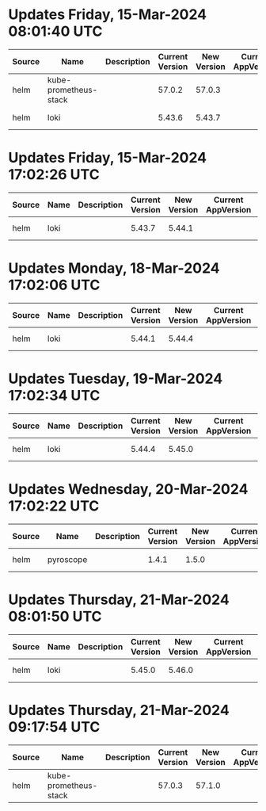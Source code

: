 # Updates Friday, 15-Mar-2024 08:01:40 UTC
| Source | Name                  | Description | Current Version | New Version | Current AppVersion | New AppVersion | Reference                                          |
| ------ | --------------------- | ----------- | --------------- | ----------- | ------------------ | -------------- | -------------------------------------------------- |
| helm   | kube-prometheus-stack |             | 57.0.2          | 57.0.3      |                    | v0.72.0        | https://prometheus-community.github.io/helm-charts |
| helm   | loki                  |             | 5.43.6          | 5.43.7      |                    | 2.9.4          | https://grafana.github.io/helm-charts              |

# Updates Friday, 15-Mar-2024 17:02:26 UTC
| Source | Name | Description | Current Version | New Version | Current AppVersion | New AppVersion | Reference                             |
| ------ | ---- | ----------- | --------------- | ----------- | ------------------ | -------------- | ------------------------------------- |
| helm   | loki |             | 5.43.7          | 5.44.1      |                    | 2.9.4          | https://grafana.github.io/helm-charts |

# Updates Monday, 18-Mar-2024 17:02:06 UTC
| Source | Name | Description | Current Version | New Version | Current AppVersion | New AppVersion | Reference                             |
| ------ | ---- | ----------- | --------------- | ----------- | ------------------ | -------------- | ------------------------------------- |
| helm   | loki |             | 5.44.1          | 5.44.4      |                    | 2.9.4          | https://grafana.github.io/helm-charts |

# Updates Tuesday, 19-Mar-2024 17:02:34 UTC
| Source | Name | Description | Current Version | New Version | Current AppVersion | New AppVersion | Reference                             |
| ------ | ---- | ----------- | --------------- | ----------- | ------------------ | -------------- | ------------------------------------- |
| helm   | loki |             | 5.44.4          | 5.45.0      |                    | 2.9.4          | https://grafana.github.io/helm-charts |

# Updates Wednesday, 20-Mar-2024 17:02:22 UTC
| Source | Name      | Description | Current Version | New Version | Current AppVersion | New AppVersion | Reference                             |
| ------ | --------- | ----------- | --------------- | ----------- | ------------------ | -------------- | ------------------------------------- |
| helm   | pyroscope |             | 1.4.1           | 1.5.0       |                    | 1.5.0          | https://grafana.github.io/helm-charts |

# Updates Thursday, 21-Mar-2024 08:01:50 UTC
| Source | Name | Description | Current Version | New Version | Current AppVersion | New AppVersion | Reference                             |
| ------ | ---- | ----------- | --------------- | ----------- | ------------------ | -------------- | ------------------------------------- |
| helm   | loki |             | 5.45.0          | 5.46.0      |                    | 2.9.5          | https://grafana.github.io/helm-charts |

# Updates Thursday, 21-Mar-2024 09:17:54 UTC
| Source | Name                  | Description | Current Version | New Version | Current AppVersion | New AppVersion | Reference                                          |
| ------ | --------------------- | ----------- | --------------- | ----------- | ------------------ | -------------- | -------------------------------------------------- |
| helm   | kube-prometheus-stack |             | 57.0.3          | 57.1.0      |                    | v0.72.0        | https://prometheus-community.github.io/helm-charts |

